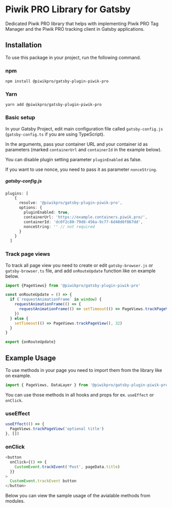 # Piwik PRO Library for Gatsby

Dedicated Piwik PRO library that helps with implementing Piwik PRO Tag Manager and the Piwik PRO tracking client in Gatsby applications.

## Installation

To use this package in your project, run the following command.

### npm

```
npm install @piwikpro/gatsby-plugin-piwik-pro
```

### Yarn

```
yarn add @piwikpro/gatsby-plugin-piwik-pro
```

### Basic setup

In your Gatsby Project, edit main configuration file called `gatsby-config.js` (`gatsby-config.ts` if you are using TypeScript).

In the arguments, pass your container URL and your container id as parameters (marked `containerUrl` and `containerId` in the example below).

You can disable plugin setting parameter `pluginEnabled` as false.

If you want to use nonce, you need to pass it as parameter `nonceString`.

##### gatsby-config.js

```ts
plugins: [
    {
      resolve: '@piwikpro/gatsby-plugin-piwik-pro',
      options: {
        pluginEnabled: true,
        containerUrl: 'https://example.containers.piwik.pro/',
        containerId: 'dc0f2c80-79d8-456a-9c77-6d48d6f867dd', 
        nonceString: '' // not required
      }
    }
  ]
```

### Track page views

To track all page view you need to create or edit `gatsby-browser.js` or `gatsby-browser.ts` file, and add `onRouteUpdate` function like on example below. 

```ts
import {PageViews} from '@piwikpro/gatsby-plugin-piwik-pro'

const onRouteUpdate = () => {
  if (`requestAnimationFrame` in window) {
    requestAnimationFrame(() => {
      requestAnimationFrame(() => setTimeout(() => PageViews.trackPageView(), 0))
    })
  } else {
    setTimeout(() => PageViews.trackPageView(), 32)
  }
}

export {onRouteUpdate}
```

## Example Usage

To use methods in your page you need to import them from the library like on example.

```ts
import { PageViews, DataLayer } from '@piwikpro/gatsby-plugin-piwik-pro'
```

You can use those methods in all hooks and props for ex. `useEffect` or `onClick`.

### useEffect

```ts
useEffect(() => {
  PageViews.trackPageView('optional title')
}, [])
```

### onClick

```ts
<button
  onClick={() => {
    CustomEvent.trackEvent('Post', pageData.title)
  }}
>
  CustomEvent.trackEvent button
</button>
```

Below you can view the sample usage of the avialable methods from modules.
